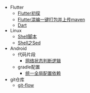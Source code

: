 * Flutter
    * [Flutter初探](flutter/Flutter初探.md)
    * [Flutter混编一键打包并上传maven](flutter/Flutter混表一键打包并上传maven.md)
    * [Dart](flutter/Drat.md)
* Linux
    * [Shell脚本](linux/shell脚本.md)
    * [Shell之Sed](linux/shell之sed.md)
* Android
    * 代码片段
        * [网络状态判断逻辑](android/代码片段/网络状态判断逻辑.md)
    * gradle配置
        * [统一全局配置依赖](android/统一全局配置依赖.md)
* git仓库
    * [git-flow](git仓库/git-flow.md)






























